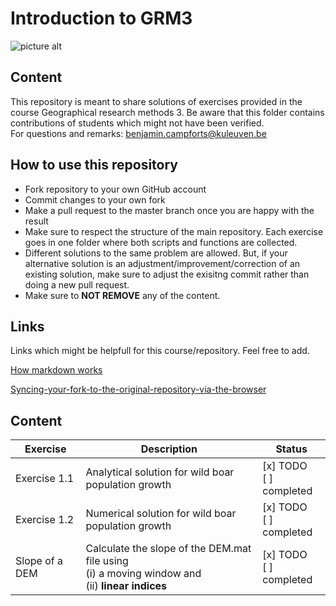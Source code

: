 Introduction to GRM3
===================
![picture alt](WildBoars.png)

## Content ##
This repository is meant to share solutions of exercises provided in the course Geographical research methods 3. 
Be aware that this folder contains contributions of students which might not have been verified.   
For questions and remarks: benjamin.campforts@kuleuven.be


## How to use this repository ##
* Fork repository to your own GitHub account
* Commit changes to your own fork 
* Make a pull request to the master branch once you are happy with the result 
* Make sure to respect the structure of the main repository. Each exercise goes in one folder where both scripts and functions are collected. 
* Different solutions to the same problem are allowed. But, if your alternative solution is an adjustment/improvement/correction of an existing solution, make sure to adjust the exisitng commit rather than doing a new pull request. 
* Make sure to **NOT REMOVE** any of the content. 

## Links ##
Links which might be helpfull for this course/repository. Feel free to add. 

[How markdown works](https://guides.github.com/features/mastering-markdown/#examples)

[Syncing-your-fork-to-the-original-repository-via-the-browser](https://github.com/KirstieJane/STEMMRoleModels/wiki/Syncing-your-fork-to-the-original-repository-via-the-browser)


## Content ##

Exercise	  | Description	|	Status
------------- | ------------	| -------------
Exercise 1.1 |	Analytical solution for wild boar population growth	|  [x] TODO  <br/>[ ] completed 
Exercise 1.2 |	Numerical solution for wild boar population growth	|  [x] TODO  <br/>[ ] completed 
Slope of a DEM |	Calculate the slope of the DEM.mat file using <br/>(i) a moving window and <br/>(ii) **linear indices**  	|  [x] TODO  <br/>[ ] completed 
